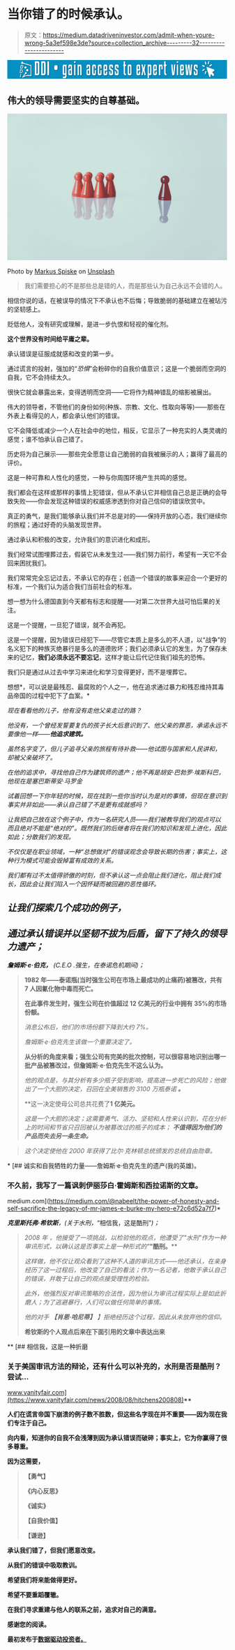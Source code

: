 # 当你错了的时候承认。

> 原文：<https://medium.datadriveninvestor.com/admit-when-youre-wrong-5a3ef598e3de?source=collection_archive---------32----------------------->

[![](img/9a756efb54779c5ab679d95bbd2dfac9.png)](http://www.track.datadriveninvestor.com/1126A)

## 伟大的领导需要坚实的自尊基础。

![](img/b35a12fd1b0b9a390b835069d712098f.png)

Photo by [Markus Spiske](https://unsplash.com/@markusspiske?utm_source=medium&utm_medium=referral) on [Unsplash](https://unsplash.com?utm_source=medium&utm_medium=referral)

> 我们需要担心的不是那些总是错的人，而是那些认为自己永远不会错的人。

相信你说的话，在被误导的情况下不承认也不后悔；导致脆弱的基础建立在被玷污的坚韧感上。

贬低他人，没有研究或理解，是进一步仇恨和轻视的催化剂。

**这个世界没有时间给平庸之辈。**

承认错误是征服成就感和改变的第一步。

通过谎言的投射，强加的“*恐惧*”会粉碎你的自我价值意识；这是一个脆弱而空洞的自我，它不会持续太久。

很快它就会暴露出来，变得透明而空洞——它将作为精神错乱的缩影被展出。

伟大的领导者，不管他们的身份如何(种族、宗教、文化、性取向等等)——那些在外表上看得见的人，都会承认他们的错误。

它不会降低或减少一个人在社会中的地位，相反，它显示了一种充实的人类灵魂的感觉；谁不怕承认自己错了。

历史将为自己展示——那些完全愿意让自己脆弱的自我被展示的人；赢得了最高的评价。

这是一种可靠和人性化的感觉，一种与你周围环境产生共鸣的感觉。

我们都会在这样或那样的事情上犯错误，但从不承认它并相信自己总是正确的会导致失败——你会发现这种错误的权威感渗透到你对自己信仰的错误欣赏中。

真正的勇气，是我们能够承认我们并不总是对的——保持开放的心态，我们继续你的旅程；通过好奇的头脑发现世界。

通过承认和积极的改变，允许我们的意识进化和成形。

我们经常试图埋葬过去，假装它从未发生过——我们努力前行，希望有一天它不会回来困扰我们。

我们常常完全忘记过去，不承认它的存在；创造一个错误的故事来迎合一个更好的标准，一个我们认为适合我们当前社会的标准。

想一想为什么德国直到今天都有标志和提醒——对第二次世界大战可怕后果的关注。

这是一个提醒，一旦犯了错误，就不会再犯。

这是一个提醒，因为错误已经犯下——尽管它本质上是多么的不人道，以“战争”的名义犯下的种族灭绝暴行是多么的道德败坏；我们必须承认它的发生，为了保存未来的记忆，**我们必须永远不要忘记**，这样才能让后代记住我们祖先的恐怖。

我们只是通过从过去中学习来进化和学习变得更好，而不是埋葬它。

想想*，可以说是最残忍、最腐败的个人之一，他在追求通过暴力和残忍维持其毒品帝国的过程中犯下了血案。*

*现在看看他的儿子，他有没有走他父亲走过的路？*

*他没有，一个曾经发誓要复仇的孩子长大后意识到了*、*他父亲的罪恶，承诺永远不要像他一样——**他追求建筑。***

*虽然名字变了，但儿子追寻父亲的旅程有待补救——他试图与国家和人民讲和，却被父亲破坏了。*

*在他的追求中，寻找他自己作为建筑师的遗产；他不再是胡安·巴勃罗·埃斯科巴，他现在是塞巴斯蒂安·马罗金*

*试着回想一下你年轻的时候，现在找到一些你当时认为是对的事情，但现在意识到事实并非如此——承认自己错了不是更有成就感吗？*

*让我把自己放在这个例子中，作为一名研究人员——我们被教导我们的观点可以而且绝对不能是“绝对的”。既然我们的后继者将在我们的知识和发现上进化，因此如此；分散我们的发现。*

*不仅仅是在职业领域，一种“总想做对”的错误观念会导致长期的伤害；事实上，这种行为模式可能会毁掉富有成效的关系。*

*我们都有过不太值得骄傲的时刻，但不承认这一点会阻止我们进化，阻止我们成长，因此会让我们陷入一个因怀疑而被回避的恶性循环。*

## *让我们探索几个成功的例子，*

## *通过承认错误并以坚韧不拔为后盾，留下了持久的领导力遗产；*

***詹姆斯·e·伯克，** *(C.E.O .强生，在泰诺危机期间)*；*

> **1982 年——泰诺瓶(当时强生公司在市场上最成功的止痛药)被篡改，共有 7 人因氰化物中毒而死亡。**
> 
> **在此事件发生时，强生公司在价值超过 12 亿美元的行业中拥有 35%的市场份额。**
> 
> *消息公布后，他们的市场份额下降到大约 7%。*
> 
> *詹姆斯·e·伯克先生该做一个重要决定了。*
> 
> **从分析的角度来看；强生公司有完美的批次控制，可以很容易地识别出哪一批产品被篡改过，但詹姆斯·e·伯克先生不这么认为。**
> 
> *他的观点是，与其分析有多少瓶子受到影响，提高进一步死亡的风险；他做出了一个大胆的决定，召回在全美销售的 3100 万瓶泰诺 ***。****
> 
> **这一决定使母公司总共花费了****1 亿美元。****
> 
> *这是一个大胆的决定；这需要勇气、活力、坚韧和人性来认识到，花在分析上的时间和节省只召回被认为被篡改过的瓶子的成本； ***不值得因为他们的产品而失去另一条生命。****

> *这个决定使他在 2000 年获得了比尔·克林顿总统颁发的总统自由勋章。*

*[](https://medium.com/@nabeelt/the-power-of-honesty-and-self-sacrifice-the-legacy-of-mr-james-e-burke-my-hero-e72c6d52a7f7) [## 诚实和自我牺牲的力量——詹姆斯·e·伯克先生的遗产(我的英雄)。

### 不久前，我写了一篇讽刺伊丽莎白·霍姆斯和西拉诺斯的文章。

medium.com](https://medium.com/@nabeelt/the-power-of-honesty-and-self-sacrifice-the-legacy-of-mr-james-e-burke-my-hero-e72c6d52a7f7)* 

***克里斯托弗·希钦斯**，(关于水刑，*“相信我，这是酷刑”*)；*

> *2008 年 *，他接受了一项挑战，以检验他的观点，他遭受了"*水刑*"作为一种审讯形式，以确认这是否事实上是一种形式的"****"酷刑。****
> 
> *这样做，他不仅让观众看到了这种不人道的审讯方式——他还承认，在亲身经历了这一过程后，他改变了自己的看法；作为一名记者，他敢于承认自己的错误，并敢于让自己的观点接受理性的检验。*
> 
> *此外，他强烈反对审讯策略的合法性，因为他认为审讯过程实际上是如此折磨人；为了逃避暴行，人们可以做任何简单的事情。*
> 
> *他的对手 ***【肖恩·哈尼蒂】*** *】拒绝经历这个过程，因此从未放弃他的信仰。**
> 
> **希钦斯的个人观点后来在下面引用的文章中表达出来**

**[](https://www.vanityfair.com/news/2008/08/hitchens200808) [## 相信我，这是一种折磨

### 关于美国审讯方法的辩论，还有什么可以补充的，水刑是否是酷刑？尝试…

www.vanityfair.com](https://www.vanityfair.com/news/2008/08/hitchens200808)** 

**人们在谎言帝国下崩溃的例子数不胜数，但这些名字现在并不重要——因为现在我们专注于自己。**

**向内看，知道你的自我不会浅薄到因为承认错误而破碎；事实上，它为你赢得了很多尊重。**

**因为这需要，**

> ****【勇气】****
> 
> ****《内心反思》****
> 
> ****《诚实》****
> 
> ****【自我价值】****
> 
> ****【谦逊】****

**承认我们错了，但我们愿意改变。**

**从我们的错误中吸取教训。**

**希望我们将来能做得更好。**

**希望不要重蹈覆辙。**

**在我们寻求重建与他人的联系之前，追求对自己的满意。**

****感谢您的阅读。****

**最初发布于[数据驱动投资者。](https://www.datadriveninvestor.com/2018/11/27/admit-when-youre-wrong/)**